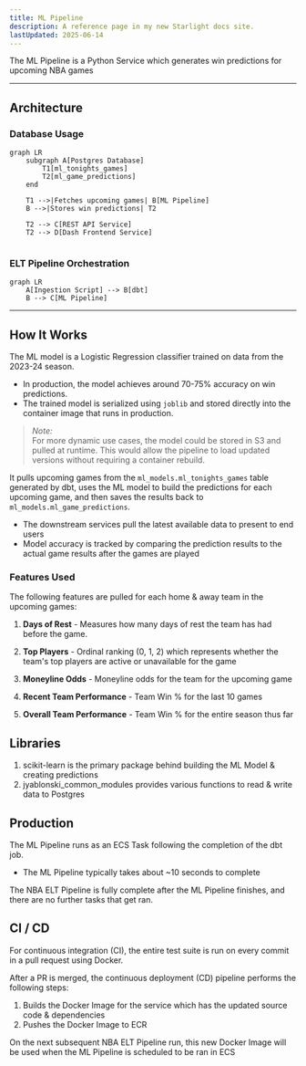 ```yaml
---
title: ML Pipeline
description: A reference page in my new Starlight docs site.
lastUpdated: 2025-06-14
---
```


The ML Pipeline is a Python Service which generates win predictions for upcoming NBA games

---

## Architecture

### Database Usage
``` mermaid
graph LR
    subgraph A[Postgres Database]
        T1[ml_tonights_games]
        T2[ml_game_predictions]
    end

    T1 -->|Fetches upcoming games| B[ML Pipeline]
    B -->|Stores win predictions| T2

    T2 --> C[REST API Service]
    T2 --> D[Dash Frontend Service]


```

### ELT Pipeline Orchestration
``` mermaid
graph LR
    A[Ingestion Script] --> B[dbt]
    B --> C[ML Pipeline]
```
---

## How It Works

The ML model is a Logistic Regression classifier trained on data from the 2023-24 season.

- In production, the model achieves around 70-75% accuracy on win predictions.
- The trained model is serialized using `joblib` and stored directly into the container image that runs in production.

> _Note:_  
For more dynamic use cases, the model could be stored in S3 and pulled at runtime. This would allow the pipeline to load updated versions without requiring a container rebuild.

It pulls upcoming games from the `ml_models.ml_tonights_games` table generated by dbt, uses the ML model to build the predictions for each upcoming game, and then saves the results back to `ml_models.ml_game_predictions`.

- The downstream services pull the latest available data to present to end users
- Model accuracy is tracked by comparing the prediction results to the actual game results after the games are played

### Features Used

The following features are pulled for each home & away team in the upcoming games:

1. **Days of Rest** - Measures how many days of rest the team has had before the game.
   
2. **Top Players** - Ordinal ranking (0, 1, 2) which represents whether the team's top players are active or unavailable for the game

3. **Moneyline Odds** - Moneyline odds for the team for the upcoming game

3. **Recent Team Performance** - Team Win % for the last 10 games

4. **Overall Team Performance** - Team Win % for the entire season thus far



## Libraries

1. scikit-learn is the primary package behind building the ML Model & creating predictions
2. jyablonski_common_modules provides various functions to read & write data to Postgres

## Production

The ML Pipeline runs as an ECS Task following the completion of the dbt job.

- The ML Pipeline typically takes about ~10 seconds to complete

The NBA ELT Pipeline is fully complete after the ML Pipeline finishes, and there are no further tasks that get ran.

## CI / CD

For continuous integration (CI), the entire test suite is run on every commit in a pull request using Docker.

After a PR is merged, the continuous deployment (CD) pipeline performs the following steps:

1. Builds the Docker Image for the service which has the updated source code & dependencies
2. Pushes the Docker Image to ECR

On the next subsequent NBA ELT Pipeline run, this new Docker Image will be used when the ML Pipeline is scheduled to be ran in ECS
